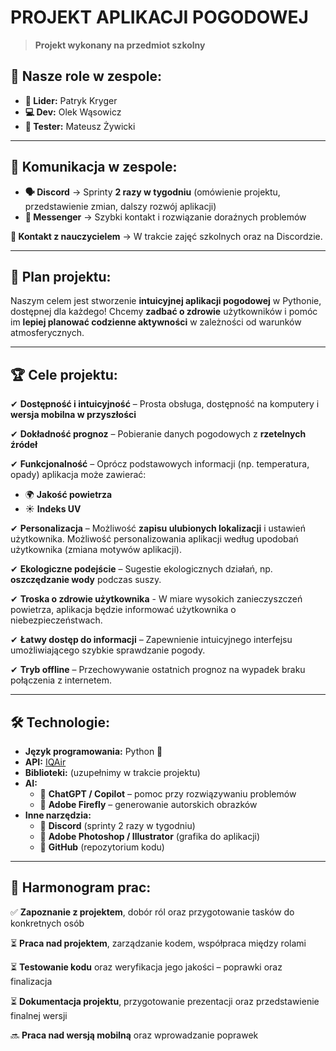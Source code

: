 # **PROJEKT APLIKACJI POGODOWEJ**

> **Projekt wykonany na przedmiot szkolny**

## 📌 **Nasze role w zespole:**
- **👑 Lider:** Patryk Kryger
- **💻 Dev:** Olek Wąsowicz
- **🧪 Tester:** Mateusz Żywicki

---

## 📢 **Komunikacja w zespole:**
- **🗣️ Discord** → Sprinty **2 razy w tygodniu** (omówienie projektu, przedstawienie zmian, dalszy rozwój aplikacji)
- **📲 Messenger** → Szybki kontakt i rozwiązanie doraźnych problemów

**📌 Kontakt z nauczycielem** → W trakcie zajęć szkolnych oraz na Discordzie.

---

## 🎯 **Plan projektu:**
Naszym celem jest stworzenie **intuicyjnej aplikacji pogodowej** w Pythonie, dostępnej dla każdego! Chcemy **zadbać o zdrowie** użytkowników i pomóc im **lepiej planować codzienne aktywności** w zależności od warunków atmosferycznych.

---

## 🏆 **Cele projektu:**
✔ **Dostępność i intuicyjność** – Prosta obsługa, dostępność na komputery i **wersja mobilna w przyszłości**

✔ **Dokładność prognoz** – Pobieranie danych pogodowych z **rzetelnych źródeł**

✔ **Funkcjonalność** – Oprócz podstawowych informacji (np. temperatura, opady) aplikacja może zawierać:
   - 🌍 **Jakość powietrza**
   - ☀️ **Indeks UV**

✔ **Personalizacja** – Możliwość **zapisu ulubionych lokalizacji** i ustawień użytkownika. Możliwość personalizowania aplikacji według upodobań użytkownika (zmiana motywów aplikacji).

✔ **Ekologiczne podejście** – Sugestie ekologicznych działań, np. **oszczędzanie wody** podczas suszy.

✔ **Troska o zdrowie użytkownika** - W miare wysokich zanieczyszczeń powietrza, aplikacja będzie informować użytkownika o niebezpieczeństwach.

✔ **Łatwy dostęp do informacji** – Zapewnienie intuicyjnego interfejsu umożliwiającego szybkie sprawdzanie pogody.
   
✔ **Tryb offline** – Przechowywanie ostatnich prognoz na wypadek braku połączenia z internetem.

---

## 🛠 **Technologie:**
- **Język programowania:** Python 🐍
- **API:** [IQAir](https://api-docs.iqair.com/)
- **Biblioteki:** (uzupełnimy w trakcie projektu)
- **AI:**
  - 🤖 **ChatGPT / Copilot** – pomoc przy rozwiązywaniu problemów
  - 🎨 **Adobe Firefly** – generowanie autorskich obrazków
- **Inne narzędzia:**
  - 🔹 **Discord** (sprinty 2 razy w tygodniu)
  - 🔹 **Adobe Photoshop / Illustrator** (grafika do aplikacji)
  - 🔹 **GitHub** (repozytorium kodu)

---

## 📅 **Harmonogram prac:**
✅ **Zapoznanie z projektem**, dobór ról oraz przygotowanie tasków do konkretnych osób

⏳ **Praca nad projektem**, zarządzanie kodem, współpraca między rolami

⏳ **Testowanie kodu** oraz weryfikacja jego jakości – poprawki oraz finalizacja

⏳ **Dokumentacja projektu**, przygotowanie prezentacji oraz przedstawienie finalnej wersji

🔜 **Praca nad wersją mobilną** oraz wprowadzanie poprawek

